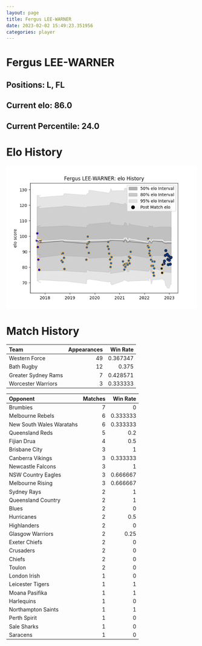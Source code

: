 ```yaml
---  
layout: page  
title: Fergus LEE-WARNER  
date: 2023-02-02 15:49:23.351956  
categories: player  
---
```

# Fergus LEE-WARNER

## Positions: L, FL

## Current elo: 86.0

## Current Percentile: 24.0

# Elo History


![elo history](history_FergusLEE-WARNER.png)
# Match History


| Team                |   Appearances |   Win Rate |
|:--------------------|--------------:|-----------:|
| Western Force       |            49 |   0.367347 |
| Bath Rugby          |            12 |   0.375    |
| Greater Sydney Rams |             7 |   0.428571 |
| Worcester Warriors  |             3 |   0.333333 |

| Opponent                 |   Matches |   Win Rate |
|:-------------------------|----------:|-----------:|
| Brumbies                 |         7 |   0        |
| Melbourne Rebels         |         6 |   0.333333 |
| New South Wales Waratahs |         6 |   0.333333 |
| Queensland Reds          |         5 |   0.2      |
| Fijian Drua              |         4 |   0.5      |
| Brisbane City            |         3 |   1        |
| Canberra Vikings         |         3 |   0.333333 |
| Newcastle Falcons        |         3 |   1        |
| NSW Country Eagles       |         3 |   0.666667 |
| Melbourne Rising         |         3 |   0.666667 |
| Sydney Rays              |         2 |   1        |
| Queensland Country       |         2 |   1        |
| Blues                    |         2 |   0        |
| Hurricanes               |         2 |   0.5      |
| Highlanders              |         2 |   0        |
| Glasgow Warriors         |         2 |   0.25     |
| Exeter Chiefs            |         2 |   0        |
| Crusaders                |         2 |   0        |
| Chiefs                   |         2 |   0        |
| Toulon                   |         2 |   0        |
| London Irish             |         1 |   0        |
| Leicester Tigers         |         1 |   1        |
| Moana Pasifika           |         1 |   1        |
| Harlequins               |         1 |   0        |
| Northampton Saints       |         1 |   1        |
| Perth Spirit             |         1 |   0        |
| Sale Sharks              |         1 |   0        |
| Saracens                 |         1 |   0        |